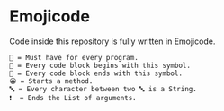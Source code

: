 # Emojicode
Code inside this repository is fully written in Emojicode.

```emojicode
🏁 = Must have for every program.
🍇 = Every code block begins with this symbol.
🍉 = Every code block ends with this symbol.
😀 = Starts a method.
🔤 = Every character between two 🔤 is a String.
❗️  = Ends the List of arguments.
```
